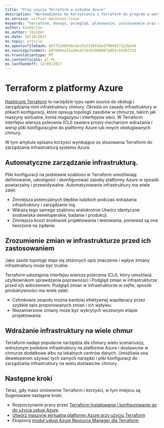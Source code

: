 ```yaml
---
title: "Przy użyciu Terraform w usłudze Azure"
description: "Wprowadzenie do korzystania z Terraform do program w wersji i wdrażanie infrastruktury platformy Azure."
ms.service: virtual-machines-linux
keywords: "terraform, devops, przegląd, planowanie, zastosowanie oraz automatyzacji"
author: binderjoe
ms.author: jbinder
ms.date: 10/19/2017
ms.topic: article
ms.openlocfilehash: 667752d8830cdac5e2338fd3ed7904917123be94
ms.sourcegitcommit: b07d06ea51a20e32fdc61980667e801cb5db7333
ms.translationtype: MT
ms.contentlocale: pl-PL
ms.lasthandoff: 12/08/2017
---
```

# <a name="terraform-with-azure"></a>Terraform z platformy Azure

[Hashicorp Terraform](https://www.terraform.io/) to narzędzie typu open source do obsługi i zarządzania nimi infrastruktury chmury. Określa on zasady infrastruktury w plikach konfiguracji, które opisują topologii zasobów w chmurze, takich jak maszyny wirtualne, konta magazynu i interfejsów sieci. W Terraform interfejsu wiersza polecenia (CLI) zawiera prosty mechanizm wdrażania i wersji pliki konfiguracyjne do platformy Azure lub innych obsługiwanych chmury.

W tym artykule opisano korzyści wynikające ze stosowania Terraform do zarządzania infrastrukturą systemu Azure.

## <a name="automate-infrastructure-management"></a>Automatyczne zarządzanie infrastrukturą.

Pliki konfiguracji na podstawie szablonu w Terraform umożliwiają definiowanie, udostępnić i skonfigurować zasoby platformy Azure w sposób powtarzalny i przewidywalne. Automatyzowanie infrastruktury ma wiele zalet:

- Zmniejsza potencjalnych błędów ludzkich podczas wdrażania infrastruktury i zarządzanie nią.
- Wdraża tego samego szablonu wielokrotnie Utwórz identyczne środowiska deweloperskie, badanie i produkcji.
- Zmniejsza koszt środowisk projektowania i testowania, ponieważ są one tworzone na żądanie.

## <a name="understand-infrastructure-changes-before-they-are-applied"></a>Zrozumienie zmian w infrastrukturze przed ich zastosowaniem 

Jako zasób topologii staje się złożonych opis znaczenie i wpływ zmiany infrastruktury może być trudne.

Terraform udostępnia interfejsu wiersza polecenia (CLI), który umożliwia użytkownikom sprawdzania poprawności i Podgląd zmian w infrastrukturze przed ich wdrożeniem. Podgląd zmian w infrastrukturze w sejfie, sposób produktywności ma wiele zalet:
- Członkowie zespołu można bardziej efektywnej współpracy przez szybkie opis proponowanych zmian i ich wpływu.
- Niezamierzone zmiany może być wykrytych wczesnym etapie projektowania


## <a name="deploy-infrastructure-to-multiple-clouds"></a>Wdrażanie infrastruktury na wiele chmur

Terraform nadaje popularne narzędzia dla chmury wielu scenariuszy, wdrożonym podobne infrastruktury na platformie Azure i dostawców w chmurze dodatkowe albo na lokalnych centrów danych. Umożliwia ona deweloperom używać tych samych narzędzi i pliki konfiguracji do zarządzania infrastruktury na wielu dostawców chmury.

## <a name="next-steps"></a>Następne kroki

Teraz, gdy masz omówienie Terraform i korzyści, w tym miejscu są Sugerowane następne kroki:

- Rozpoczynanie pracy przez [Terraform Instalowanie i konfigurowanie go do użycia usługi Azure](https://docs.microsoft.com/azure/virtual-machines/linux/terraform-install-configure).
- [Utwórz maszynę wirtualną platformy Azure przy użyciu Terraform](https://docs.microsoft.com/azure/virtual-machines/linux/terraform-create-complete-vm)
- Eksploruj [moduł usługi Azure Resource Manager dla Terraform](https://www.terraform.io/docs/providers/azurerm/) 